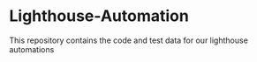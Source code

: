 # Lighthouse-Automation
This repository contains the code and test data for our lighthouse automations
